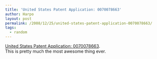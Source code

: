 ```yaml
---
title: 'United States Patent Application: 0070078663'
author: Harpo
layout: post
permalink: /2008/12/25/united-states-patent-application-0070078663/
tags:
  - random
---
```

<a href="http://appft1.uspto.gov/netacgi/nph-Parser?Sect1=PTO2&Sect2=HITOFF&p=1&u=%2Fnetahtml%2FPTO%2Fsearch-bool.html&r=1&f=G&l=50&co1=AND&d=PG01&s1=20070078663.PGNR.&OS=DN/20070078663&RS=DN/20070078663" target="_blank">United States Patent Application: 0070078663</a>.  
This is pretty much the most awesome thing ever.